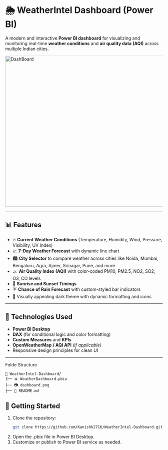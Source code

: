 
# 🌦️ WeatherIntel Dashboard (Power BI)

A modern and interactive **Power BI dashboard** for visualizing and monitoring real-time **weather conditions** and **air quality data (AQI)** across multiple Indian cities.


<img width="860" height="482" alt="DashBoard" src="https://github.com/user-attachments/assets/af2adf0a-e935-47fa-a010-27d0ce68ec7b" />


---

## 📊 Features

- 🔥 **Current Weather Conditions** (Temperature, Humidity, Wind, Pressure, Visibility, UV Index)
- 📈 **7-Day Weather Forecast** with dynamic line chart
- 🏙️ **City Selector** to compare weather across cities like Noida, Mumbai, Bengaluru, Agra, Ajmer, Srinagar, Pune, and more
- 🌫️ **Air Quality Index (AQI)** with color-coded PM10, PM2.5, NO2, SO2, O3, CO levels
- 🌄 **Sunrise and Sunset Timings**
- ☔ **Chance of Rain Forecast** with custom-styled bar indicators
- 🎨 Visually appealing dark theme with dynamic formatting and icons

---

## 🧰 Technologies Used

- **Power BI Desktop**
- **DAX** (for conditional logic and color formatting)
- **Custom Measures** and **KPIs**
- **OpenWeatherMap / AQI API** *(if applicable)*
- Responsive design principles for clean UI

---

Folde Structure

```
📁 WeatherIntel-Dashboard/
├── 📊 WeatherDashboard.pbix
├── 📷 dashboard.png
├── 📄 README.md
```


## 🚀 Getting Started

1. Clone the repository:
   ```bash
   git clone https://github.com/Kanishk2716/WeatherIntel-Dashboard.git

2. Open the .pbix file in Power BI Desktop.
3. Customize or publish to Power BI service as needed.
